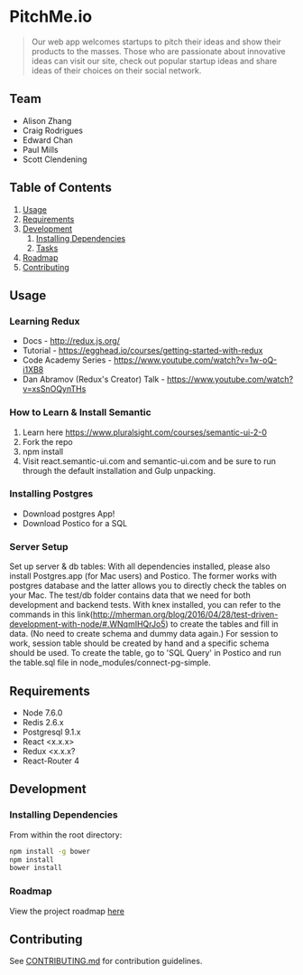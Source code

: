 # PitchMe.io
> Our web app welcomes startups to pitch their ideas and show their products to the masses. Those who are passionate about innovative ideas can visit our site, check out popular startup ideas and share ideas of their choices on their social network.
## Team
  - Alison Zhang
  - Craig Rodrigues
  - Edward Chan
  - Paul Mills
  - Scott Clendening

## Table of Contents
1. [Usage](#Usage)
1. [Requirements](#requirements)
1. [Development](#development)
    1. [Installing Dependencies](#installing-dependencies)
    1. [Tasks](#tasks)
1. [Roadmap](#roadmap)
1. [Contributing](#contributing)

## Usage

### Learning Redux
  - Docs - http://redux.js.org/
  - Tutorial - https://egghead.io/courses/getting-started-with-redux
  - Code Academy Series - https://www.youtube.com/watch?v=1w-oQ-i1XB8
  - Dan Abramov (Redux's Creator) Talk - https://www.youtube.com/watch?v=xsSnOQynTHs

### How to Learn & Install Semantic

1. Learn here https://www.pluralsight.com/courses/semantic-ui-2-0
2. Fork the repo
3. npm install
4. Visit react.semantic-ui.com and semantic-ui.com and be sure to run through the default installation and Gulp unpacking.

### Installing Postgres
  - Download postgres App!
  - Download Postico for a SQL 

### Server Setup
Set up server & db tables: With all dependencies installed, please also install Postgres.app (for Mac users) and Postico. The former works with postgres database and the latter allows you to directly check the tables on your Mac.
The test/db folder contains data that we need for both development and backend tests. With knex installed, you can refer to the commands in this link(http://mherman.org/blog/2016/04/28/test-driven-development-with-node/#.WNqmIHQrJo5) to create the tables and fill in data. (No need to create schema and dummy data again.)
For session to work, session table should be created by hand and a specific schema should be used. To create the table, go to 'SQL Query' in Postico and run the table.sql file in node_modules/connect-pg-simple.

## Requirements
- Node 7.6.0
- Redis 2.6.x
- Postgresql 9.1.x
- React <x.x.x>
- Redux <x.x.x?
- React-Router 4
## Development
### Installing Dependencies
From within the root directory:
```sh
npm install -g bower
npm install
bower install
```
### Roadmap
View the project roadmap [here](LINK_TO_DOC)


## Contributing
See [CONTRIBUTING.md](CONTRIBUTING.md) for contribution guidelines.
